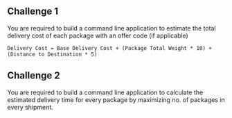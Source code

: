 ## Challenge 1

You are required to build a command line application to estimate the total delivery cost of each package with an offer code (if applicable)

`Delivery Cost = Base Delivery Cost + (Package Total Weight * 10) + (Distance to Destination * 5)`

## Challenge 2

You are required to build a command line application to calculate the estimated delivery time for every package by maximizing no. of packages in every shipment.


